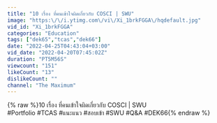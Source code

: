 ```yaml
---
title: "10 เรื่อง ที่คนเข้าใจผิดเกี่ยวกับ COSCI | SWU"
image: "https:\/\/i.ytimg.com\/vi\/Xi_1brkFGGA\/hqdefault.jpg"
vid_id: "Xi_1brkFGGA"
categories: "Education"
tags: ["dek65","tcas","dek66"]
date: "2022-04-25T04:43:04+03:00"
vid_date: "2022-04-20T07:45:02Z"
duration: "PT5M56S"
viewcount: "151"
likeCount: "13"
dislikeCount: ""
channel: "The Maximum"
---
```

{% raw %}10 เรื่อง ที่คนเข้าใจผิดเกี่ยวกับ COSCI | SWU<br />#Portfolio #TCAS #แนะแนว #สอบเข้า #SWU #Q&amp;A #DEK66{% endraw %}

